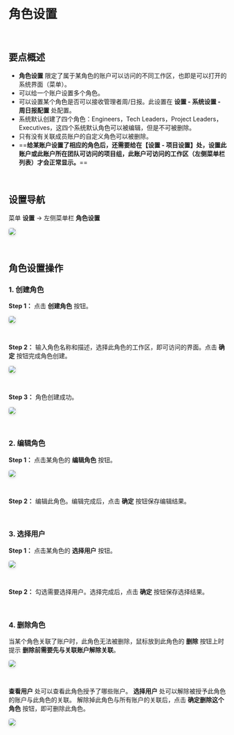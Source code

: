 # 角色设置

<br />

## 要点概述

-   **角色设置** 限定了属于某角色的账户可以访问的不同工作区，也即是可以打开的系统界面（菜单）。
-   可以给一个账户设置多个角色。
-   可以设置某个角色是否可以接收管理者周/日报。此设置在 **设置 - 系统设置 - 周日报配置** 处配置。
-   系统默认创建了四个角色：Engineers，Tech Leaders，Project Leaders，Executives，这四个系统默认角色可以被编辑，但是不可被删除。
-   只有没有关联成员账户的自定义角色可以被删除。
-   ==**给某账户设置了相应的角色后，还需要给在【设置 - 项目设置】处，设置此账户或此账户所在团队可访问的项目组，此账户可访问的工作区（左侧菜单栏列表）才会正常显示。**==

<br />

## 设置导航

菜单 **设置** -> 左侧菜单栏 **角色设置**

<img style="border-radius: 0.3125em;
    box-shadow: 0 2px 4px 0 rgba(34,36,38,.12),0 2px 10px 0 rgba(34,36,38,.08);" src="https://release-note.oss-cn-hongkong.aliyuncs.com/img/Role1.png" />

<br />

## 角色设置操作

### 1. 创建角色

**Step 1：** 点击 **创建角色** 按钮。

<img style="border-radius: 0.3125em;
    box-shadow: 0 2px 4px 0 rgba(34,36,38,.12),0 2px 10px 0 rgba(34,36,38,.08);" src="https://release-note.oss-cn-hongkong.aliyuncs.com/img/Role2.png" />

<br />

**Step 2：** 输入角色名称和描述，选择此角色的工作区，即可访问的界面。点击 **确定** 按钮完成角色创建。

<img style="border-radius: 0.3125em;
    box-shadow: 0 2px 4px 0 rgba(34,36,38,.12),0 2px 10px 0 rgba(34,36,38,.08);" src="https://release-note.oss-cn-hongkong.aliyuncs.com/img/Role3.png" />

<br />

**Step 3：** 角色创建成功。

<img style="border-radius: 0.3125em;
    box-shadow: 0 2px 4px 0 rgba(34,36,38,.12),0 2px 10px 0 rgba(34,36,38,.08);" src="https://release-note.oss-cn-hongkong.aliyuncs.com/img/Role4.png" />

<br />

### 2. 编辑角色

**Step 1：** 点击某角色的 **编辑角色** 按钮。

<img style="border-radius: 0.3125em;
    box-shadow: 0 2px 4px 0 rgba(34,36,38,.12),0 2px 10px 0 rgba(34,36,38,.08);" src="https://release-note.oss-cn-hongkong.aliyuncs.com/img/Role5.png" />

<br />

**Step 2：** 编辑此角色。编辑完成后，点击 **确定** 按钮保存编辑结果。

<br />

### 3. 选择用户

**Step 1：** 点击某角色的 **选择用户** 按钮。

<img style="border-radius: 0.3125em;
    box-shadow: 0 2px 4px 0 rgba(34,36,38,.12),0 2px 10px 0 rgba(34,36,38,.08);" src="https://release-note.oss-cn-hongkong.aliyuncs.com/img/Role5.png" />

<br />

**Step 2：** 勾选需要选择用户。选择完成后，点击 **确定** 按钮保存选择结果。

<br />

### 4. 删除角色

当某个角色关联了账户时，此角色无法被删除，鼠标放到此角色的 **删除** 按钮上时提示 **删除前需要先与关联账户解除关联**。

<img style="border-radius: 0.3125em;
    box-shadow: 0 2px 4px 0 rgba(34,36,38,.12),0 2px 10px 0 rgba(34,36,38,.08);" src="https://release-note.oss-cn-hongkong.aliyuncs.com/img/Role6.png" />

<br />

**查看用户** 处可以查看此角色授予了哪些账户。
**选择用户** 处可以解除被授予此角色的账户与此角色的关联。
解除掉此角色与所有账户的关联后，点击 **确定删除这个角色** 按钮，即可删除此角色。

<img style="border-radius: 0.3125em;
    box-shadow: 0 2px 4px 0 rgba(34,36,38,.12),0 2px 10px 0 rgba(34,36,38,.08);" src="https://release-note.oss-cn-hongkong.aliyuncs.com/img/Role7.png" />

<br />
